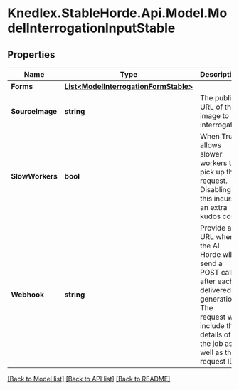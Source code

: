# Knedlex.StableHorde.Api.Model.ModelInterrogationInputStable

## Properties

Name | Type | Description | Notes
------------ | ------------- | ------------- | -------------
**Forms** | [**List&lt;ModelInterrogationFormStable&gt;**](ModelInterrogationFormStable.md) |  | [optional] 
**SourceImage** | **string** | The public URL of the image to interrogate. | [optional] 
**SlowWorkers** | **bool** | When True, allows slower workers to pick up this request. Disabling this incurs an extra kudos cost. | [optional] [default to true]
**Webhook** | **string** | Provide a URL where the AI Horde will send a POST call after each delivered generation. The request will include the details of the job as well as the request ID. | [optional] 

[[Back to Model list]](../README.md#documentation-for-models) [[Back to API list]](../README.md#documentation-for-api-endpoints) [[Back to README]](../README.md)

